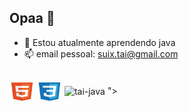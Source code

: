 ## Opaa 👋


- 🌱 Estou atualmente aprendendo java
- 📫 email pessoal: suix.tai@gmail.com


<div style="display: inline_block"><br>
  <img align="center" alt="tai-HTML" height="30" width="40" src="https://raw.githubusercontent.com/devicons/devicon/master/icons/html5/html5-original.svg">
  <img align="center" alt="tai-CSS" height="30" width="40" src="https://raw.githubusercontent.com/devicons/devicon/master/icons/css3/css3-original.svg">
    <img align="center" alt="tai-java" height="30" width="40" src="
            <img src="https://cdn.jsdelivr.net/gh/devicons/devicon@latest/icons/java/java-original.svg" />
          ">

</div>
